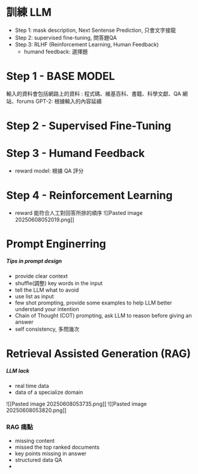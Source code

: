 # 訓練 LLM
- Step 1: mask description, Next Sentense Prediction, 只會文字接龍
- Step 2: supervised fine-tuning, 問答題QA
- Step 3: RLHF (Reinforcement Learning, Human Feedback)
	- humand feedback: 選擇題

# Step 1 - BASE MODEL
輸入的資料會包括網路上的資料 : 程式碼、維基百科、書籍、科學文獻、QA 網站、forums
GPT-2: 根據輸入的內容延續

# Step 2 - Supervised Fine-Tuning

# Step 3 - Humand Feedback
- reward model: 根據 QA 評分
# Step 4 - Reinforcement Learning
- reward 能符合人工對回答所排的順序
![[Pasted image 20250608052019.png]]

# Prompt Enginerring
##### Tips in prompt design
- provide clear context
- shuffle(調整) key words in the input
- tell the LLM what to avoid
- use list as input
- few shot prompting, provide some examples to help LLM better understand your intention
- Chain of Thought (COT) prompting, ask LLM to reason before giving an answer
- self consistency, 多問幾次

# Retrieval Assisted Generation (RAG)
##### LLM lack
- real time data
- data of a specialize domain

![[Pasted image 20250608053735.png]]
![[Pasted image 20250608053820.png]]

### RAG 痛點
- missing content
- missed the top ranked documents
- key points missing in answer
- structured data QA
- 